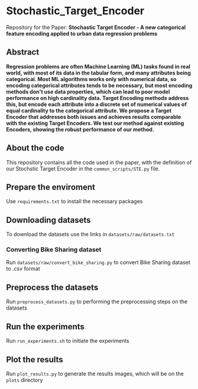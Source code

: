 # Stochastic_Target_Encoder
Repository for the Paper: **Stochastic Target Encoder - A new categorical feature encoding applied to urban data regression problems**

## Abstract
**Regression problems are often Machine Learning (ML) tasks found in real world, with most of its data in the tabular form, and many attributes being categorical. Most ML algorithms works only with numerical data, so encoding categorical attributes tends to be necessary, but most encoding methods don't use data properties, which can lead to poor model performance on high cardinality data. Target Encoding methods address this, but encode each attribute into a discrete set of numerical values of equal cardinality to the categorical attribute. We propose a Target Encoder that addresses both issues and achieves results comparable with the existing Target Encoders. We test our method against existing Encoders, showing the robust performance of our method.**

## About the code
This repository contains all the code used in the paper, with the definition of our Stochstic Target Encoder in the `common_scripts/STE.py` file.

## Prepare the enviroment
Use `requirements.txt` to install the necessary packages

## Downloading datasets
To download the datasets use the links in `datasets/raw/datasets.txt`

### Converting Bike Sharing dataset
Run `datasets/raw/convert_bike_sharing.py` to convert Bike Sharing dataset to .csv format

## Preprocess the datasets
Run `preprocess_datasets.py` to performing the preprocessing steps on the datasets

## Run the experiments
Run `run_experiments.sh` to initiate the experiments

## Plot the results
Run `plot_results.py` to generate the results images, which will be on the `plots` directory
